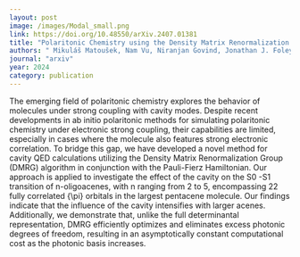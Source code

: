 ```yaml
---
layout: post
image: /images/Modal_small.png
link: https://doi.org/10.48550/arXiv.2407.01381
title: "Polaritonic Chemistry using the Density Matrix Renormalization Group Method" 
authors: " Mikuláš Matoušek, Nam Vu, Niranjan Govind, Jonathan J. Foley IV, Libor Veis"
journal: "arxiv"
year: 2024
category: publication
---
```

The emerging field of polaritonic chemistry explores the behavior of molecules under strong coupling with cavity modes. Despite recent developments in ab initio polaritonic methods for simulating polaritonic chemistry under electronic strong coupling, their capabilities are limited, especially in cases where the molecule also features strong electronic correlation. To bridge this gap, we have developed a novel method for cavity QED calculations utilizing the Density Matrix Renormalization Group (DMRG) algorithm in conjunction with the Pauli-Fierz Hamiltonian. Our approach is applied to investigate the effect of the cavity on the S0 -S1 transition of n-oligoacenes, with n ranging from 2 to 5, encompassing 22 fully correlated {\pi} orbitals in the largest pentacene molecule. Our findings indicate that the influence of the cavity intensifies with larger acenes. Additionally, we demonstrate that, unlike the full determinantal representation, DMRG efficiently optimizes and eliminates excess photonic degrees of freedom, resulting in an asymptotically constant computational cost as the photonic basis increases.